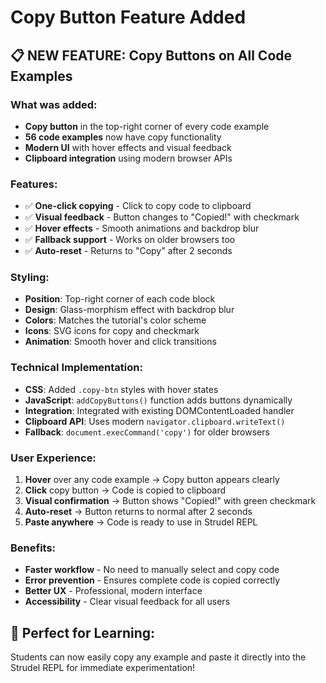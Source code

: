 # Copy Button Feature Added

## 📋 **NEW FEATURE: Copy Buttons on All Code Examples**

### **What was added:**
- **Copy button** in the top-right corner of every code example
- **56 code examples** now have copy functionality
- **Modern UI** with hover effects and visual feedback
- **Clipboard integration** using modern browser APIs

### **Features:**
- ✅ **One-click copying** - Click to copy code to clipboard
- ✅ **Visual feedback** - Button changes to "Copied!" with checkmark
- ✅ **Hover effects** - Smooth animations and backdrop blur
- ✅ **Fallback support** - Works on older browsers too
- ✅ **Auto-reset** - Returns to "Copy" after 2 seconds

### **Styling:**
- **Position**: Top-right corner of each code block
- **Design**: Glass-morphism effect with backdrop blur
- **Colors**: Matches the tutorial's color scheme
- **Icons**: SVG icons for copy and checkmark
- **Animation**: Smooth hover and click transitions

### **Technical Implementation:**
- **CSS**: Added `.copy-btn` styles with hover states
- **JavaScript**: `addCopyButtons()` function adds buttons dynamically
- **Integration**: Integrated with existing DOMContentLoaded handler
- **Clipboard API**: Uses modern `navigator.clipboard.writeText()`
- **Fallback**: `document.execCommand('copy')` for older browsers

### **User Experience:**
1. **Hover** over any code example → Copy button appears clearly
2. **Click** copy button → Code is copied to clipboard
3. **Visual confirmation** → Button shows "Copied!" with green checkmark
4. **Auto-reset** → Button returns to normal after 2 seconds
5. **Paste anywhere** → Code is ready to use in Strudel REPL

### **Benefits:**
- **Faster workflow** - No need to manually select and copy code
- **Error prevention** - Ensures complete code is copied correctly
- **Better UX** - Professional, modern interface
- **Accessibility** - Clear visual feedback for all users

## 🎯 **Perfect for Learning:**
Students can now easily copy any example and paste it directly into the Strudel REPL for immediate experimentation!
